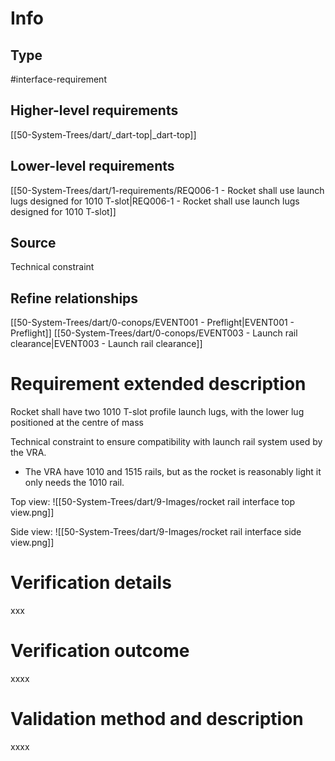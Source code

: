 # Info
## Type
#interface-requirement
## Higher-level requirements
[[50-System-Trees/dart/_dart-top|_dart-top]]
## Lower-level requirements
[[50-System-Trees/dart/1-requirements/REQ006-1 - Rocket shall use launch lugs designed for 1010 T-slot|REQ006-1 - Rocket shall use launch lugs designed for 1010 T-slot]]
## Source
Technical constraint
## Refine relationships
[[50-System-Trees/dart/0-conops/EVENT001 - Preflight|EVENT001 - Preflight]]
[[50-System-Trees/dart/0-conops/EVENT003 - Launch rail clearance|EVENT003 - Launch rail clearance]]
# Requirement extended description
Rocket shall have two 1010 T-slot profile launch lugs, with the lower lug positioned at the centre of mass

Technical constraint to ensure compatibility with launch rail system used by the VRA.
- The VRA have 1010 and 1515 rails, but as the rocket is reasonably light it only needs the 1010 rail.

Top view:
![[50-System-Trees/dart/9-Images/rocket rail interface top view.png]]

Side view:
![[50-System-Trees/dart/9-Images/rocket rail interface side view.png]]
# Verification details
xxx

# Verification outcome
xxxx

# Validation method and description
xxxx